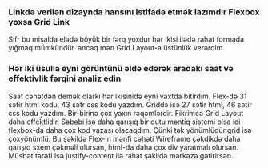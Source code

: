 ### Linkdə verilən dizaynda hansını istifadə etmək lazımdır Flexbox yoxsa Grid Link
Sıfr bu misalda elədə böyük bir fərq yoxdur hər ikisi ilədə rahat formada yığmaq mümkündür. ancaq mən Grid Layout-a üstünlük verərdim.

### Hər iki üsulla eyni görüntünü əldə edərək aradakı saat və effektivlik fərqini analiz edin
Saat cəhətdən demək olarkı hər ikisinidə eyni vaxtda bitirdim. Flex-də 31 sətir html kodu, 43 sətr css kodu yazdım. Griddə isə 27 sətir html, 46 sətir css kodu yazdım. Bir-birinə çox yaxın rəqəmlərdir. Fikrimcə Grid Layout daha effektlidir, Səbəbi isə daha qarışıq bir qutu məntiq sistemi olsa idi flexbox-da daha çox kod yazası olacaqdım. Çünki tək yönümlüdür,grid isə çoxyönümlü.
Bu şəkildə Flex-in mənfi cəhəti Wireframe çəkdikdə  daha qarışıq sxem çəkməli olursan, html-da daha çox div yaratmalı olursan. Müsbət tərəfi isə justify-content ilə rahat şəkildə mərkəzə gətirirsən.


